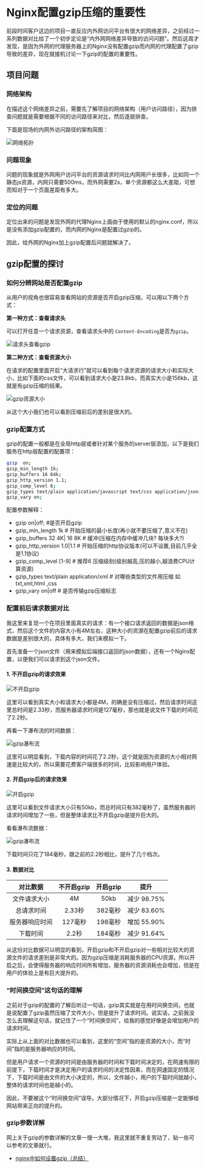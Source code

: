 # Nginx配置gzip压缩的重要性

前段时间客户这边的项目一直反应内外网访问平台有很大的网络差异，之前经过一系列数据对比给了一个初步定论是“内外网网络差异导致的访问问题”。然后这周才发现，是因为外网的代理服务器上的Nginx没有配置gzip而内网的代理配置了gzip导致的差异，现在就接机讨论一下gzip的配置的重要性。

## 项目问题

### 网络架构

在描述这个网络差异之前，需要先了解项目的网络架构（用户访问路径），因为排查问题就是需要根据不同的访问路径来对比，然后逐层排查。

下面是现场的内网外访问路径的架构简图：

![网络拓扑](https://cdn.jsdelivr.net/gh/Hopetree/blog-img@main/2024/01/%E7%BD%91%E7%BB%9C%E6%8B%93%E6%89%91.webp)

### 问题现象

问题的现象就是外网用户访问平台的资源请求时间比内网用户长很多，比如同一个静态js资源，内网只需要500ms，而外网需要2s，单个资源都这么大差距，可想而知对于一个页面差距有多大。

### 定位的问题

定位出来的问题是发现外网的代理Nginx上面由于使用的默认的nginx.conf，所以是没有添加gzip配置的，而内网的Nginx是配置过gzip的。

因此，给外网的Nginx加上gzip配置后问题就解决了。

## gzip配置的探讨

### 如何分辨网站是否配置gzip

从用户的视角也很容易查看网站的资源是否开启gzip压缩，可以用以下两个方式：

**第一种方式：查看请求头**

可以打开任意一个请求资源，查看请求头中的 `Content-Encoding`是否为`gzip`。

![请求头查看gzip](https://cdn.jsdelivr.net/gh/Hopetree/blog-img@main/2024/01/gzip%E8%AF%B7%E6%B1%82%E5%A4%B4_1.webp "请求头查看gzip")

**第二种方式：查看资源大小**

在请求的配置里面开启“大请求行”就可以看到每个请求资源的请求大小和实际大小，比如下面的css文件，可以看到请求大小是23.8kb，而真实大小是156kb，这就是有gzip压缩的结果。

![gzip资源大小](https://cdn.jsdelivr.net/gh/Hopetree/blog-img@main/2024/01/gzip%E8%B5%84%E6%BA%90%E5%A4%A7%E5%B0%8F.webp "gzip资源大小")

从这个大小我们也可以看到压缩前后的差别是很大的。

### gzip配置方式

gzip的配置一般都是在全局http层或者针对某个服务的server层添加，以下是我们服务在http层配置的配置项：

```bash
gzip  on;
gzip_min_length 1k;
gzip_buffers 16 64k;
gzip_http_version 1.1;
gzip_comp_level 6;
gzip_types text/plain application/javascript text/css application/json;
gzip_vary on;
```

配置参数解释：

- gzip on|off; #是否开启gzip
- gzip_min_length 1k # 开始压缩的最小长度(再小就不要压缩了,意义不在)
- gzip_buffers 32 4K| 16 8K # 缓冲(压缩在内存中缓冲几块? 每块多大?)
- gzip_http_version 1.0|1.1 # 开始压缩的http协议版本(可以不设置,目前几乎全是1.1协议)
- gzip_comp_level [1-9] # 推荐6 压缩级别(级别越高,压的越小,越浪费CPU计算资源)
- gzip_types text/plain application/xml # 对哪些类型的文件用压缩 如txt,xml,html ,css
- gzip_vary on|off # 是否传输gzip压缩标志

### 配置前后请求数据对比

我这里来复现一个在项目里面真实的请求：有一个接口请求返回的数据是json格式，然后这个文件的内容大小有4M左右，这种大小的资源在配置gzip前后的请求数据是差别很大的，具体有多大，我们来模拟一下。

首先准备一个json文件（用来模拟后端接口返回的json数据），还有一个Nginx配置，以便我们可以请求到这个json文件。

#### 1. 不开启gzip的请求效果

![不开启gzip](https://cdn.jsdelivr.net/gh/Hopetree/blog-img@main/2024/01/gzip%E6%B5%8B%E8%AF%951%20%281%29.png)

这里可以看到真实大小和请求大小都是4M，的确是没有压缩过，然后请求时间这里总时间是2.33秒，而服务器请求时间是127毫秒，那也就是说文件下载的时间花了2.2秒。

再看一下瀑布流的时间数据：

![gzip瀑布流](https://cdn.jsdelivr.net/gh/Hopetree/blog-img@main/2024/01/gzip%E7%80%91%E5%B8%83%E6%B5%81%20%281%29.png "gzip瀑布流")

这里可以明显看到，下载内容的时间花了2.2秒，这个就是因为资源的大小相对网速是比较大的，所以需要花费客户端很多的时间，比较影响用户体验。

#### 2. 开启gzip后的请求效果

![开启gzip](https://cdn.jsdelivr.net/gh/Hopetree/blog-img@main/2024/01/gzip%E6%B5%8B%E8%AF%952%20%281%29.png "开启gzip")

这里可以看到文件请求大小只有50kb，而总时间只有382毫秒了，虽然服务器的请求时间增加了一些，但是整体请求比不开启gzip是提升巨大的。

看看瀑布流数据：

![gzip瀑布流](https://cdn.jsdelivr.net/gh/Hopetree/blog-img@main/2024/01/gzip%E7%80%91%E5%B8%83%E6%B5%812%20%281%29.png "gzip瀑布流")

下载时间只花了184毫秒，跟之前的2.2秒相比，提升了几个档次。

#### 3. 数据对比

|  对比数据 | 不开启gzip  | 开启gzip  |提升|
| :------------: | :------------: | :------------: | :------------: |
| 文件请求大小  |  4M | 50kb  |减少 98.75%|
|  总请求时间 | 2.33秒  |  382毫秒 |减少 83.60%|
| 服务器响应时间  | 127毫秒  |  198毫秒 |增加 55.90%|
| 下载时间  |  2.2秒 | 184毫秒  |减少 91.64%|


从这份对比数据可以明显的看到，开启gzip和不开启gzip对一些相对比较大的资源文件的请求差别是非常大的。因为gzip压缩是消耗服务器的CPU资源，所以开启之后，会使得服务器的响应时间所有增加，服务器的资源消耗也会增加，但是在用户的体验上是有巨大提升的。


### “时间换空间”这句话的理解

之前对于gzip的配置的了解后听过一句话，gzip其实就是在用时间换空间，也就是说配置了gzip虽然压缩了文件大小，但是提升了请求时间。说实话，之前我没怎么去理解这句话，就记住了一个“时间换空间”，给我的感觉好像是会增加用户的请求时间。

实际上从上面的对比数据也可以看到，这里的“空间”指的是资源的大小，而“时间”指的是服务器响应的时间。

但是用户请求一个资源的时间是由服务器的时间和下载时间决定的，在网速有限的前提下，下载时间才是决定用户的请求时间的决定性因素，而在网速固定的情况下，下载时间是由文件的大小决定的，所以，文件越小，用户的下载时间就越小，整体的请求时间也是越小的。

因此，不要被这个“时间换空间”误导。大部分情况下，开启gzip压缩是一定能够给网站带来正向的提升的。

### gzip参数详解

网上关于gzip的参数详解的文章一搜一大堆，我这里就不重复劳动了，贴一些可以参考的文章就行。

- [nginx中如何设置gzip（总结）](https://www.cnblogs.com/Renyi-Fan/p/11047490.html#_label1 "nginx中如何设置gzip（总结）")